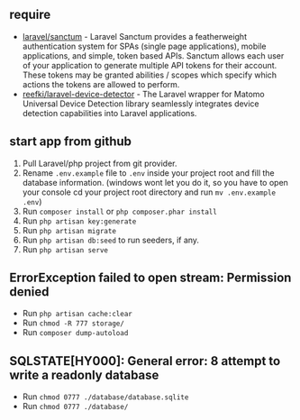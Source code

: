 ## require

* [laravel/sanctum](https://laravel.com/docs/11.x/passport) - Laravel Sanctum provides a featherweight authentication
  system for SPAs (single page applications), mobile applications, and simple, token based APIs. Sanctum allows each
  user of your application to generate multiple API tokens for their account. These tokens may be granted abilities /
  scopes which specify which actions the tokens are allowed to perform.
* [reefki/laravel-device-detector](https://github.com/reefki/laravel-device-detector) - The Laravel wrapper for Matomo
  Universal Device Detection library seamlessly integrates device detection capabilities into Laravel applications.

## start app from github

1. Pull Laravel/php project from git provider.
2. Rename `.env.example` file to `.env` inside your project root and fill the database information. (windows wont let
   you do it, so you have to open your console cd your project root directory and run `mv .env.example .env`)
3. Run `composer install` or `php composer.phar install`
4. Run `php artisan key:generate`
5. Run `php artisan migrate`
6. Run `php artisan db:seed` to run seeders, if any.
7. Run `php artisan serve`

## ErrorException failed to open stream: Permission denied

* Run `php artisan cache:clear`
* Run `chmod -R 777 storage/`
* Run `composer dump-autoload`

## SQLSTATE[HY000]: General error: 8 attempt to write a readonly database

* Run `chmod 0777 ./database/database.sqlite`
* Run `chmod 0777 ./database/`
